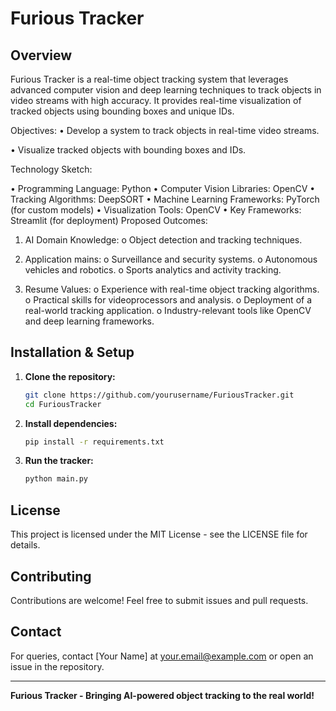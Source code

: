 # Furious Tracker

## Overview
Furious Tracker is a real-time object tracking system that leverages advanced computer vision and deep learning techniques to track objects in video streams with high accuracy. It provides real-time visualization of tracked objects using bounding boxes and unique IDs.

Objectives:
•	Develop a system to track objects in real-time video streams.

•	Visualize tracked objects with bounding boxes and IDs.

Technology Sketch:

•	Programming Language: Python
•	Computer Vision Libraries: OpenCV
•	Tracking Algorithms: DeepSORT
•	Machine Learning Frameworks: PyTorch (for custom models)
•	Visualization Tools: OpenCV
•	Key Frameworks: Streamlit (for deployment)
Proposed Outcomes:
1.	AI Domain Knowledge:
o	Object detection and tracking techniques.

2.	Application mains:
o	Surveillance and security systems.
o	Autonomous vehicles and robotics.
o	Sports analytics and activity tracking.
3.	Resume Values:
o	Experience with real-time object tracking algorithms.
o	Practical skills for videoprocessors and analysis.
o	Deployment of a real-world tracking application.
o	Industry-relevant tools like OpenCV and deep learning frameworks.


## Installation & Setup
1. **Clone the repository:**
   ```bash
   git clone https://github.com/yourusername/FuriousTracker.git
   cd FuriousTracker
   ```
2. **Install dependencies:**
   ```bash
   pip install -r requirements.txt
   ```
3. **Run the tracker:**
   ```bash
   python main.py
   ```

## License
This project is licensed under the MIT License - see the LICENSE file for details.

## Contributing
Contributions are welcome! Feel free to submit issues and pull requests.

## Contact
For queries, contact [Your Name] at your.email@example.com or open an issue in the repository.

---
**Furious Tracker - Bringing AI-powered object tracking to the real world!**


